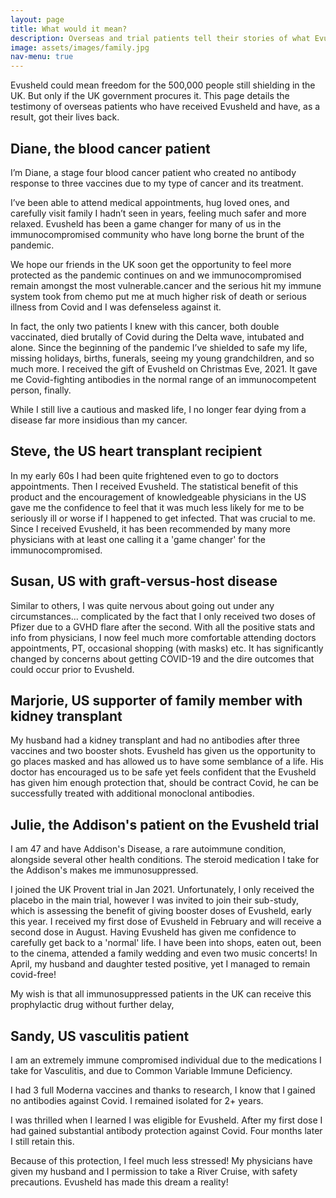 ```yaml
---
layout: page
title: What would it mean?
description: Overseas and trial patients tell their stories of what Evusheld has meant for them
image: assets/images/family.jpg
nav-menu: true
---
```

Evusheld could mean freedom for the 500,000 people still shielding in the UK. But only if the UK government procures it. This page details the testimony of overseas patients who have received Evusheld and have, as a result, got their lives back.

<h2>Diane, the blood cancer patient</h2>
<p>I’m Diane, a stage four blood cancer patient who created no antibody response to three vaccines due to my type of cancer and its treatment.</p>
<p>I’ve been able to attend medical appointments, hug loved ones, and carefully visit family I hadn’t seen in years, feeling much safer and more relaxed. Evusheld has been a game changer for many of us in the immunocompromised community who have long borne the brunt of the pandemic.</p>
<p>We hope our friends in the UK soon get the opportunity to feel more protected as the pandemic continues on and we immunocompromised remain amongst the most vulnerable.cancer and the serious hit my immune system took from chemo put me at much higher risk of death or serious illness from Covid and I was defenseless against it.</p>
<p>In fact, the only two patients I knew with this cancer, both double vaccinated, died brutally of Covid during the Delta wave, intubated and alone. Since the beginning of the pandemic I’ve shielded to safe my life, missing holidays, births, funerals, seeing my young grandchildren, and so much more. I received the gift of Evusheld on Christmas Eve, 2021. It gave me Covid-fighting antibodies in the normal range of an immunocompetent person, finally.</p>
<p>While I still live a cautious and masked life, I no longer fear dying from a disease far more insidious than my cancer.</p>

<h2>Steve, the US heart transplant recipient</h2>
<p>In my early 60s I had been quite frightened even to go to doctors appointments. Then I received Evusheld. The statistical benefit of this product and the encouragement of knowledgeable physicians in the US gave me the confidence to feel that it was much less likely for me to be seriously ill or worse if I happened to get infected. That was crucial to me. Since I received Evusheld, it has been recommended by many more physicians with at least one calling it a 'game changer' for the immunocompromised.</p>

<h2>Susan, US with graft-versus-host disease</h2>
<p>Similar to others, I was quite nervous about going out under any circumstances... complicated by the fact that I only received two doses of Pfizer due to a GVHD flare after the second. With all the positive stats and info from physicians, I now feel much more comfortable attending doctors appointments, PT, occasional shopping (with masks) etc. It has significantly changed by concerns about getting COVID-19 and the dire outcomes that could occur prior to Evusheld.</p>

<h2>Marjorie, US supporter of family member with kidney transplant</h2>
<p>My husband had a kidney transplant and had no antibodies after three vaccines and two booster shots. Evusheld has given us the opportunity to go places masked and has allowed us to have some semblance of a life. His doctor has encouraged us to be safe yet feels confident that the Evusheld has given him enough protection that, should be contract Covid, he can be successfully treated with additional monoclonal antibodies.</p>

<h2>Julie, the Addison's patient on the Evusheld trial</h2>
<p>I am 47 and have Addison's Disease, a rare autoimmune condition, alongside several other health conditions. The steroid medication I take for the Addison's makes me immunosuppressed.</p> 
<p>I joined the UK Provent trial in Jan 2021. Unfortunately, I only received the placebo in the main trial, however I was invited to join their sub-study, which is assessing the benefit of giving booster doses of Evusheld, early this year. I received my first dose of Evusheld in February and will receive a second dose in August. Having Evusheld has given me confidence to carefully get back to a 'normal' life. I have been into shops, eaten out, been to the cinema, attended a family wedding and even two music concerts! In April, my husband and daughter tested positive, yet I managed to remain covid-free!</p> 
<p>My wish is that all immunosuppressed patients in the UK can receive this prophylactic drug without further delay, </p>

<h2>Sandy, US vasculitis patient</h2>
<p>I am an extremely immune compromised individual due to the medications I take for Vasculitis, and due to Common Variable Immune Deficiency.</p> 
<p>I had 3 full Moderna vaccines and thanks to research, I know that I gained no antibodies against Covid. I remained isolated for 2+ years.</p>
<p>I was thrilled when I learned I was eligible for Evusheld. After my first dose I had gained substantial antibody protection against Covid. Four months later I still retain this.</p>
<p>Because of this protection, I feel much less stressed! My physicians have given my husband and I permission to take a River Cruise, with safety precautions. Evusheld has made this dream a reality!</p>
